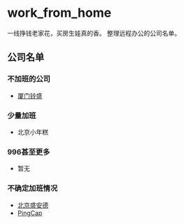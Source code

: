 # work_from_home
一线挣钱老家花，买房生娃真的香。 整理远程办公的公司名单。

## 公司名单
### 不加班的公司
* [厦门铃盛](https://blog.csdn.net/weixin_40190107/article/details/112678020?ops_request_misc=&request_id=&biz_id=102&utm_term=%25E8%25BF%259C%25E7%25A8%258B%25E5%258A%259E%25E5%2585%25AC%25E7%259A%2584%25E5%2585%25AC%25E5%258F%25B8&utm_medium=distribute.pc_search_result.none-task-blog-2~all~sobaiduweb~default-1-112678020.first_rank_v2_pc_rank_v29_10)

### 少量加班
* 北京小年糕

### 996甚至更多
* 暂无

### 不确定加班情况
* [北京盛安德](https://zhuanlan.zhihu.com/p/111092344)
* [PingCap](https://pingcap.com/en/)
